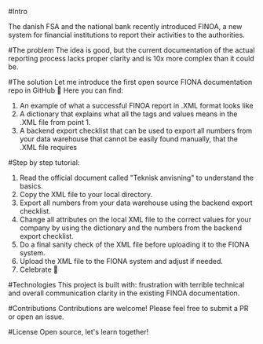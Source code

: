 #Intro 

The danish FSA and the national bank recently introduced FINOA, a new system for financial institutions to report their activities to the authorities.

#The problem
The idea is good, but the current documentation of the actual reporting process lacks proper clarity and is 10x more complex than it could be. 

#The solution
Let me introduce the first open source FIONA documentation repo in GitHub 🙌 Here you can find: 
1. An example of what a successful FINOA report in .XML format looks like
2. A dictionary that explains what all the tags and values means in the .XML file from point 1. 
3. A backend export checklist that can be used to export all numbers from your data warehouse that cannot be easily found manually, that the .XML file requires

#Step by step tutorial:
1. Read the official document called "Teknisk anvisning" to understand the basics.
2. Copy the XML file to your local directory.
3. Export all numbers from your data warehouse using the backend export checklist.
4. Change all attributes on the local XML file to the correct values for your company by using the dictionary and the numbers from the backend export checklist.
5. Do a final sanity check of the XML file before uploading it to the FIONA system.
6. Upload the XML file to the FIONA system and adjust if needed.
7. Celebrate 🎉

#Technologies
This project is built with: frustration with terrible technical and overall communication clarity in the existing FINOA documentation. 

#Contributions
Contributions are welcome! Please feel free to submit a PR or open an issue. 

#License
Open source, let's learn together!
